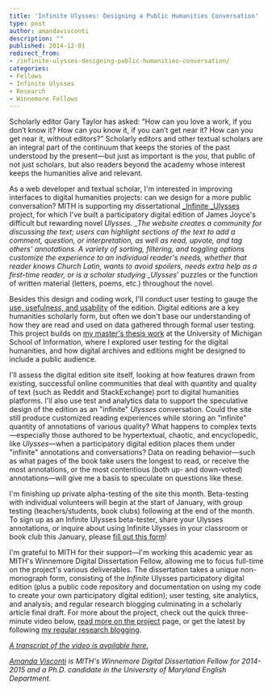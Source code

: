 ```yaml
---
title: 'Infinite Ulysses: Designing a Public Humanities Conversation'
type: post
author: amandavisconti
description: ""
published: 2014-12-01
redirect_from: 
- /infinite-ulysses-designing-public-humanities-conversation/
categories:
- Fellows
- Infinite Ulysses
- Research
- Winnemore Fellows
---
```

Scholarly editor Gary Taylor has asked: “How can you love a work, if you don’t know it? How can you know it, if you can’t get near it? How can you get near it, without editors?” Scholarly editors and other textual scholars are an integral part of the continuum that keeps the stories of the past understood by the present—but just as important is the _you_, that public of not just scholars, but also readers beyond the academy whose interest keeps the humanities alive and relevant.

As a web developer and textual scholar, I'm interested in improving interfaces to digital humanities projects: can we design for a more public conversation? MITH is supporting my dissertational [\_Infinite \_Ulysses](http://dr.amandavisconti.com/) project, for which I've built a participatory digital edition of James Joyce's difficult but rewarding novel _Ulysses. \_The website creates a community for discussing the text; users can highlight sections of the text to add a comment, question, or interpretation, as well as read, upvote, and tag others' annotations. A variety of sorting, filtering, and toggling options customize the experience to an individual reader's needs, whether that reader knows Church Latin, wants to avoid spoilers, needs extra help as a first-time reader, or is a scholar studying \_Ulysses_' puzzles or the function of written material (letters, poems, etc.) throughout the novel.

Besides this design and coding work, I'll conduct user testing to gauge the [use, usefulness, and usability](http://literaturegeek.com/2012/11/03/the3us) of the edition. Digital editions are a key humanities scholarly form, but often we don't base our understanding of how they are read and used on data gathered through formal user testing. This project builds on [my master's thesis work](http://deepblue.lib.umich.edu/handle/2027.42/71380) at the University of Michigan School of Information, where I explored user testing for the digital humanities, and how digital archives and editions might be designed to include a public audience.

I'll assess the digital edition site itself, looking at how features drawn from existing, successful online communities that deal with quantity and quality of text (such as Reddit and StackExchange) port to digital humanities platforms. I'll also use test and analytics data to support the speculative design of the edition as an "infinite" _Ulysses_ conversation. Could the site still produce customized reading experiences while storing an "infinite" quantity of annotations of various quality? What happens to complex texts—especially those authored to be hypertextual, chaotic, and encyclopedic, like _Ulysses_—when a participatory digital edition places them under "infinite" annotations and conversations? Data on reading behavior—such as what pages of the book take users the longest to read, or receive the most annotations, or the most contentious (both up- and down-voted) annotations—will give me a basis to speculate on questions like these.

I'm finishing up private alpha-testing of the site this month. Beta-testing with individual volunteers will begin at the start of January, with group testing (teachers/students, book clubs) following at the end of the month. To sign up as an Infinite Ulysses beta-tester, share your Ulysses annotations, or inquire about using Infinite Ulysses in your classroom or book club this January, please [fill out this form](http://goo.gl/qtcy6)!

I'm grateful to MITH for their support—I'm working this academic year as MITH's Winnemore Digital Dissertation Fellow, allowing me to focus full-time on the project's various deliverables. The dissertation takes a unique non-monograph form, consisting of the _Infinite_ Ulysses participatory digital edition (plus a public code repository and documentation on using my code to create your own participatory digital edition); user testing, site analytics, and analysis; and regular research blogging culminating in a scholarly article final draft. For more about the project, check out the quick three-minute video below, [read more on the project](http://dr.amandavisconti.com/) page, or get the latest by following [my regular research blogging](http://dr.amandavisconti.com/).

_[A transcript of the video is available here.](http://web.archive.org/web/20160105160417/http://literaturegeek.com/2014/04/20/dissertation-quick-video/)_

_[Amanda Visconti](http://mith.umd.edu/people/person/amanda-visconti/ "Amanda Visconti") is MITH's Winnemore Digital Dissertation Fellow for 2014-2015 and a Ph.D. candidate in the University of Maryland English Department._
